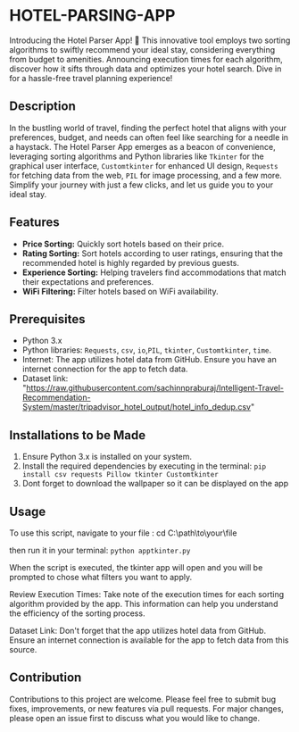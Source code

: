 # HOTEL-PARSING-APP
Introducing the Hotel Parser App! 🌟 This innovative tool employs two sorting algorithms to swiftly recommend your ideal stay, considering everything from budget to amenities. Announcing execution times for each algorithm, discover how it sifts through data and optimizes your hotel search. Dive in for a hassle-free travel planning experience! 

## Description
In the bustling world of travel, finding the perfect hotel that aligns with your preferences, budget, and needs can often feel like searching for a needle in a haystack. The Hotel Parser App emerges as a beacon of convenience, leveraging sorting algorithms and Python libraries like `Tkinter` for the graphical user interface, `Customtkinter` for enhanced UI design, `Requests` for fetching data from the web, `PIL` for image processing, and a few more. Simplify your journey with just a few clicks, and let us guide you to your ideal stay.


## Features
- **Price Sorting:** Quickly sort hotels based on their price.
- **Rating Sorting:** Sort hotels according to user ratings, ensuring that the recommended hotel is highly regarded by previous guests.
- **Experience Sorting:** Helping travelers find accommodations that match their expectations and preferences.
- **WiFi Filtering:** Filter hotels based on WiFi availability.


## Prerequisites
- Python 3.x
- Python libraries: `Requests`, `csv`, `io`,`PIL`, `tkinter`, `Customtkinter`, `time`.
- Internet: The app utilizes hotel data from GitHub. Ensure you have an internet connection for the app to fetch data.
- Dataset link: "https://raw.githubusercontent.com/sachinnpraburaj/Intelligent-Travel-Recommendation-System/master/tripadvisor_hotel_output/hotel_info_dedup.csv"


## Installations to be Made
1. Ensure Python 3.x is installed on your system.
2. Install the required dependencies by executing in the terminal: `pip install csv requests Pillow tkinter Customtkinter`
3. Dont forget to download the wallpaper so it can be displayed on the app


## Usage
To use this script, navigate to your file : cd C:\path\to\your\file

then run it in your terminal: `python apptkinter.py`

When the script is executed, the tkinter app will open and you will be prompted to chose what filters you want to apply. 

Review Execution Times: Take note of the execution times for each sorting algorithm provided by the app. This information can help you understand the efficiency of the sorting process.

Dataset Link: Don't forget that the app utilizes hotel data from GitHub. Ensure an internet connection is available for the app to fetch data from this source.


## Contribution
Contributions to this project are welcome. Please feel free to submit bug fixes, improvements, or new features via pull requests. For major changes, please open an issue first to discuss what you would like to change.
